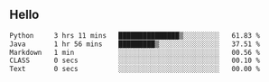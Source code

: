 ## Hello
<!--START_SECTION:waka-->

```txt
Python     3 hrs 11 mins   ███████████████▒░░░░░░░░░   61.83 %
Java       1 hr 56 mins    █████████▒░░░░░░░░░░░░░░░   37.51 %
Markdown   1 min           ░░░░░░░░░░░░░░░░░░░░░░░░░   00.56 %
CLASS      0 secs          ░░░░░░░░░░░░░░░░░░░░░░░░░   00.10 %
Text       0 secs          ░░░░░░░░░░░░░░░░░░░░░░░░░   00.00 %
```

<!--END_SECTION:waka-->
